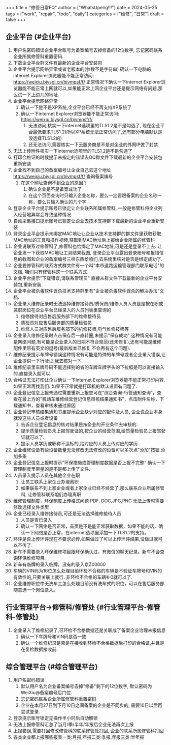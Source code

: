 +++
title = "修管日常FQ"
author = ["WhatsUpeng!!!"]
date = 2024-05-25
tags = ["work", "repair", "todo", "daily"]
categories = ["维修", "日常"]
draft = false
+++

## 企业平台 {#企业平台}

1.  用户名密码错误企业平台账号为备案编号去掉修备的12位数字, 忘记密码联系企业所属修管科重置密码.
2.  下载企业平台群文件有最新的企业平台安装包
3.  企业平台提示网络异常或者老版本的(参数不是字符串)
    确认一下电脑的internet Explorer浏览器能不能正常访问: <https://weixiu.bjysgl.cn/bjvmpsf/f/>
    正常情况下确认一下internet Explorer浏览器能不能正常上网就可以,如果能正常上网企业平台还是提示网络有问题,那么试一下上边儿的地址.
4.  企业平台提示网络异常
    1.  确认一下是不是XP系统,企业平台已经不再支持XP系统了
    2.  确认一下internet Explorer浏览器能不能正常访问: <https://weixiu.bjysgl.cn/bjvmpsf/f/>
        1.  无法访问,核实一下internet选项里的TLS1.2是不是勾选了, 现在企业平台最低要求TLS1.2(所以XP系统无法正常访问了,还有部分电脑默认是没选择TLS1.2的)
        2.  还无法访问,需要核实一下云服务商是不是对企业的外网IP做了封禁
5.  无法上传附件核实一下internet选项里的TLS1.2是不是勾选了
6.  打印合格证的时候提示未指定的错误去QQ群文件下载最新的企业平台安装包重新安装
7.  企业找不到自己的备案编号让企业自己去这个地址<https://weixiu.bjysgl.cn/bjvmpsf/f/>  查询备案编号
    1.  在这个网址查询不到企业的原因？
        1.  确认企业是不是备案成功了
        2.  在这个页面查询时只输入企业名称，要么一定要跟备案的企业名称一称，要么只输入确认的几个字
8.  登录企业平台提示账号已锁定让企业联系所属修管科, 一般是修管科将企业列入经营地异常会导致这种情况.
9.  自动采集接口提示账号已锁定让企业去技术支持群下载最新的企业平台重新安装
10. 登录企业平台提示未绑定MAC地址让企业从技术支持群的群文件里获取获取MAC地址的工具和操作视频,获取到MAC地址后上报给企业所属的修管科
11. 企业说联系过修管科了,修管科也给绑定了MAC地址,可是还是登录不上去.
    让企业发一下获取MAC地址工具结果截图, 登录企业平台露出登录账号和报错信息的截图和企业的备案编号三样东西给咱们,去系统里核对是否是绑定成功了.
12. 企业要修管科的联系方式群文件有一个叫"本市道路运输管理部门联系电话"的文档, 咱们只有修管科这一个联系方式.
13. 企业平台提示"下载错误,请联系管理员"
    直接从群文件下载最新的企业平台安装包,重新安装.
14. 企业平台被杀毒软件误杀技术支持群里有"企业被杀毒软件误杀的解决办法"文档.
15. 企业录入维修纪录时无法选择维修接待员/质保员/维修人员人员是是按在职或兼职岗位在企业平台已经录入的人员列表里查询的
    1.  维修接待对应售后服务部下的维修接待员
    2.  质检员对应售后服务部的质量检验员
    3.  维修人员对应售后服务部下的机修技师,电气维修技师等
16. 企业录入维修纪录时点击保存后一直转圈,未提示"保存成功"
    这种情况有可能是网络问题,有可能是企业录入的日期不符合规范(还未修复),还有可能是维修配件里带有英文的逗号(最新版本已修复,不会再有这个问题).
17. 维修纪录提示车牌号错误这种情况有可能是特殊的车牌号或者企业录入错误,让企业提供一下行驶证,我去核对一下.
18. 维修纪录里车牌号码不能选择别的省的车牌车牌字头的下拉框是可以直接输入的.直接录入就可以.
19. 合格证无法打印让企业确认一下Internet Explorer浏览器能不能正常打印内容. 如果正常再找我们. 如果不正常就是打印机的默认设置有问题了.
20. 企业登记信息上报未通过需要重新上报您可在“综合查询-行管通知查询”，查看在最上方的"机动车维修经营登记信息审核结果通知书"，点击附件名称，下载通知书，查看审核未通过原因
21. 企业登记审核结果通知书里提示企业缺少对应的配件及人员, 企业说企业本身就没这些人员或者设备
    1.  告诉企业登记信息的核对结果是按企业的开业条件去审核的.
    2.  提示质量检验员未上报驾驶证的,按企业的经营范围,给质量检验员上报驾驶证就可以了.
    3.  提示人员学历或职称不达标的,给对应的人员上传对应的学历
22. 企业维修设备有些设备数量无法修改无法修改的设备可以多次点"添加"按钮,添加多条
23. 企业登记信息上报时提示"环保措施或管理制度数据是否上报不完整"
    确认一下管理制度里带星的是不是都上传了文件.
24. 人员录入提示人员在其他企业在职
    1.  让员工联系上家企业办理离职
    2.  如果联系不到上家企业或者上家企业已经不经营了,那么联系企业所属修管科, 让修管科联系咱们办理离职
25. 维修管理制度，环保制度上传格式问题
    PDF, DOC,JPG,PNG
    无法上传时需要修改选择文件类型
26. 企业已经录入维修接待员,可还是无法选择维修接待人员
    1.  人员是否已录入
    2.  确认一下网络是否正常，首页是不是能正常获取数据，如果不能的话，确认一下网络是否正常，在internet选项里添加一下TLS1.2的支持。
27. 环评是否上传环评现在不要求必传,如果做过了可以上传环评结果,没做过就可以不传了.
28. 新车不需要录入环保维修项目跟环保确认过，有微信的聊天纪录。新车不会查询环保维修项目。
29. 新车有临牌的录入临牌，没有的录入京Z00000
30. 车辆的VIN码为16位怎么处理目前环检不合格的车辆是不验证车牌号和VIN的有效性的,只要关联上就行.
    非环检不合格的车辆补0就可以了.
31. 企业维修职位中无洗车工怎么处理目前没有洗车式的职位，可以在售后服务部随意选一个岗位录入。


## 行业管理平台-&gt;修管科/修管处 {#行业管理平台-修管科-修管处}

1.  企业录入了维修纪录了,可环检不合格数据还是关联成了备案企业治理未报信息
    1.  确认一下车牌号和VIN码是否一致
    2.  确认一个维修纪录是否是在接收到环检不合格数据后打印的合格证,并且是在复检数据接收前.


## 综合管理平台 {#综合管理平台}

1.  用户名密码错误
    1.  默认用户名为企业备案编号去掉"修备"剩下的12位数字, 默认密码为WeiXiu@备案编号后门位.
    2.  忘记密码联系企业所属修管科重置密码
    3.  企业在本月27日到下月10日之间备案的企业是不同步的, 需要10日以后再尝试登录.
2.  登录提示账号锁定无操作半小时后自动解锁
3.  无法上报修管科汇总了当月/季/半年/年报后企业无法再次上报
4.  上报错误,需要打回修改修管科的联系修管处打回, 企业的联系所属修管科打回
5.  各类企业都上报哪些报表一类:月报,年报二类:季报,年报三类:半年报
